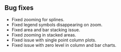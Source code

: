## Bug fixes 
- Fixed zooming for splines.
- Fixed legend symbols disappearing on zoom.
- Fixed area and bar stacking issue.
- Fixed zooming in stacked areas.
- Fixed issue with single point column plots.
- Fixed issue with zero level in column and bar charts.
